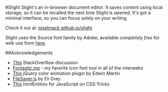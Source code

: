 #Slight
Slight's an in-browser document editor. It saves content using local storage, so it can be recalled the next time Slight is opened. It's got a minimal interface, so you can focus solely on your writing.

Check it out at: [pixelmack.github.io/slight](http://pixelmack.github.io/slight)

Slight uses the Source font family by Adobe, available *completely free* for web use from [here](https://edgewebfonts.adobe.com).

##Acknowledgements
+ [This](http://stackoverflow.com/questions/2176861/javascript-get-clipboard-data-on-paste-event-cross-browser) StackOverflow discussion
+ [Fontastic.me](http://fontastic.me) - my favorite icon font tool in all of the interwebs
+ [This](http://www.bitstorm.org/jquery/color-animation/) jQuery color animation plugin by Edwin Martin
+ [FileSaver.js](https://github.com/eligrey/FileSaver.js) by Eli Grey
+ [This](http://css-tricks.com/snippets/javascript/htmlentities-for-javascript/) htmlEntities for JavaScript on CSS-Tricks
